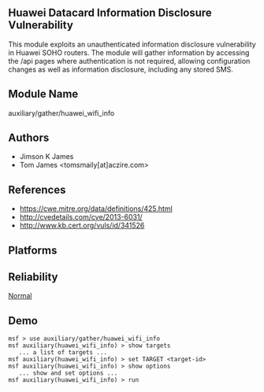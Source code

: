 ## Huawei Datacard Information Disclosure Vulnerability

This module exploits an unauthenticated information 
disclosure vulnerability in Huawei SOHO routers. The module 
will gather information by accessing the /api pages where 
authentication is not required, allowing configuration 
changes as well as information disclosure, including any 
stored SMS.


## Module Name
auxiliary/gather/huawei_wifi_info

## Authors
* Jimson K James
* Tom James <tomsmaily[at]aczire.com>


## References
* https://cwe.mitre.org/data/definitions/425.html
* http://cvedetails.com/cve/2013-6031/
* http://www.kb.cert.org/vuls/id/341526




## Platforms


## Reliability
[Normal](https://github.com/rapid7/metasploit-framework/wiki/Exploit-Ranking)

## Demo

```
msf > use auxiliary/gather/huawei_wifi_info
msf auxiliary(huawei_wifi_info) > show targets
   ... a list of targets ...
msf auxiliary(huawei_wifi_info) > set TARGET <target-id>
msf auxiliary(huawei_wifi_info) > show options
   ... show and set options ...
msf auxiliary(huawei_wifi_info) > run
```
    
    
